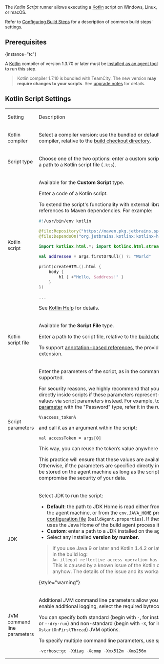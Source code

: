 [//]: # (title: Kotlin Script)
[//]: # (auxiliary-id: Kotlin Script)

The _Kotlin Script_ runner allows executing a [Kotlin](https://kotlinlang.org/) script on Windows, Linux, or macOS.

Refer to [Configuring Build Steps](configuring-build-steps.md) for a description of common build steps' settings.

## Prerequisites
{instance="tc"}

A [Kotlin](https://kotlinlang.org/) compiler of version 1.3.70 or later must be [installed as an agent tool](installing-agent-tools.md) to run this step. 

>Kotlin compiler 1.7.10 is bundled with TeamCity. The new version **may require changes to your scripts**. 
> See [upgrade notes](upgrade-notes.md#bundled-tools-updates-2022-10) for details.

## Kotlin Script Settings

<table>

<tr>

<td>

Setting

</td>

<td>

Description

</td>

</tr>

<tr>

<td>

Kotlin compiler

</td>

<td>

Select a compiler version: use the bundled or default version, or enter a custom path to the compiler, relative to the [build checkout directory](build-checkout-directory.md).

</td>

</tr>

<tr>

<td>

Script type

</td>

<td>

Choose one of the two options: enter a custom script body right inside the runner or specify a path to a Kotlin script file (`.kts`).

</td>

</tr>

<tr>

<td>

Kotlin script

</td>

<td id="custom-script" auxiliary-id="kotlin-custom-script">

Available for the __Custom Script__ type.

Enter a code of a Kotlin script.

To extend the script's functionality with external libraries, you can use annotation-based references to Maven dependencies. For example:

```Kotlin
#!/usr/bin/env kotlin

@file:Repository("https://maven.pkg.jetbrains.space/public/p/kotlinx-html/maven")
@file:DependsOn("org.jetbrains.kotlinx:kotlinx-html-jvm:0.7.3")

import kotlinx.html.*; import kotlinx.html.stream.*; import kotlinx.html.attributes.*

val addressee = args.firstOrNull() ?: "World"

print(createHTML().html {
    body {
        h1 { +"Hello, $address!" }
    }
})

...

```

See [Kotlin Help](https://github.com/Kotlin/KEEP/blob/master/proposals/scripting-support.md#kotlin-main-kts) for details.

</td>

</tr>

<tr>

<td id="script-file" auxiliary-id="kotlin-script-file">

Kotlin script file

</td>

<td>

Available for the __Script File__ type.

Enter a path to the script file, relative to the [build checkout directory](build-checkout-directory.md).

To support [annotation-based references](#custom-script), the provided file must have the `.main.kts` extension.

</td>

</tr>

<tr>

<td>

Script parameters

</td>

<td>

Enter the parameters of the script, as in the command line. [Parameter references](configuring-build-parameters.md#Pass+Values+to+Simple+Script+Runners) are supported.

For security reasons, we highly recommend that you avoid using parameter references directly inside scripts if these parameters represent secure values. You can pass such values via script parameters instead. For example, to pass a token value, [add a new build parameter](configuring-build-parameters.md) with the "Password" type, refer it in the runner’s _Script parameters_ field:

`%\access_token%`

and call it as an argument within the script:

`val accessToken = args[0]`

This way, you can reuse the token’s value anywhere in the script.

This practice will ensure that these values are available on the agent only during the build. Otherwise, if the parameters are specified directly inside the script, their resolved values will be stored on the agent machine as long as the script itself is stored, which might compromise the security of your data.

</td>

</tr>

<tr>

<td>

JDK

</td>

<td id="kotlin-java9-note" auxiliary-id="kotlin-java9-note">

Select JDK to run the script:
* __Default__: the path to JDK Home is read either from the `JAVA_HOME` environment variable on the agent machine, or from the `env.JAVA_HOME` property specified in the [build agent configuration file](configure-agent-installation.md) (`buildAgent.properties`). If these values are not specified, TeamCity uses the Java Home of the build agent process itself.
* __Custom__: enter a path to a JDK installed on the agent.
* Select any installed __version by number__.

>If you use Java 9 or later and Kotlin 1.4.2 or later, you might get the following warning in the build log:  
> `An illegal reflective access operation has occurred`  
> This is caused by a known issue of the Kotlin compiler and will not affect your build anyhow. The details of the issue and its workaround are described [here](https://youtrack.jetbrains.com/issue/TW-70604#focus=Comments-27-4763145.0-0).
>
{style="warning"}

</td>

</tr>

<tr>

<td>

JVM command line parameters

</td>

<td>

Additional JVM command line parameters allow you to set initial and maximum heap sizes, enable additional logging, select the required bytecode verifier mode, and more.

You can specify both standard (begin with `-`, for instance `-verbose:[class|module|gc|jni]` or `--dry-run`) and non-standard (begin with `-X`, for instance `-Xmx<size>` or `-XstartOnFirstThread`) JVM options.

To specify multiple command line parameters, use space as a separator. For example:

```Shell
-verbose:gc -Xdiag -Xcomp -Xmx512m -Xms256m
```

</td>

</tr>

</table>